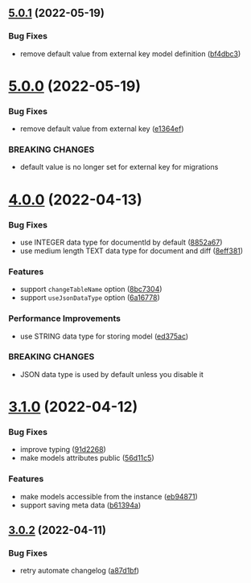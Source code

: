 ## [5.0.1](https://github.com/yujiosaka/sequelize-revision/compare/v5.0.0...v5.0.1) (2022-05-19)


### Bug Fixes

* remove default value from external key model definition ([bf4dbc3](https://github.com/yujiosaka/sequelize-revision/commit/bf4dbc3e5bb04a5bbf10246a03337b04beb6a850))

# [5.0.0](https://github.com/yujiosaka/sequelize-revision/compare/v4.0.0...v5.0.0) (2022-05-19)


### Bug Fixes

* remove default value from external key ([e1364ef](https://github.com/yujiosaka/sequelize-revision/commit/e1364efc334b18e51557545686e2453b7e281154))


### BREAKING CHANGES

* default value is no longer set for external key for migrations

# [4.0.0](https://github.com/yujiosaka/sequelize-revision/compare/v3.1.0...v4.0.0) (2022-04-13)


### Bug Fixes

* use INTEGER data type for documentId by default ([8852a67](https://github.com/yujiosaka/sequelize-revision/commit/8852a6744a56fb99893d0a0ecea03a53dc241c44))
* use medium length TEXT data type for document and diff ([8eff381](https://github.com/yujiosaka/sequelize-revision/commit/8eff3810877daf83b3c3b02fe8b9572b08adfd85))


### Features

* support `changeTableName` option ([8bc7304](https://github.com/yujiosaka/sequelize-revision/commit/8bc730487e40d507b698f53298efb2e391bbe7a3))
* support `useJsonDataType` option ([6a16778](https://github.com/yujiosaka/sequelize-revision/commit/6a1677887dd5d3c4b5099ff1d31e4f17333be9fd))


### Performance Improvements

* use STRING data type for storing model ([ed375ac](https://github.com/yujiosaka/sequelize-revision/commit/ed375ac685d6581bf6ae0f168e674181e96067f3))


### BREAKING CHANGES

* JSON data type is used by default unless you disable it

# [3.1.0](https://github.com/yujiosaka/sequelize-revision/compare/v3.0.2...v3.1.0) (2022-04-12)


### Bug Fixes

* improve typing ([91d2268](https://github.com/yujiosaka/sequelize-revision/commit/91d2268ac763a5c02bb26b1963ba627fb8dd1024))
* make models attributes public ([56d11c5](https://github.com/yujiosaka/sequelize-revision/commit/56d11c5ab7bfd864c73cc3018f015d35baefadee))


### Features

* make models accessible from the instance ([eb94871](https://github.com/yujiosaka/sequelize-revision/commit/eb94871ed07e2cb5feda9d7fc578bfb1fb7b53b0))
* support saving meta data ([b61394a](https://github.com/yujiosaka/sequelize-revision/commit/b61394a956070499b38968aaf6e8bcdc2246b4e5))

## [3.0.2](https://github.com/yujiosaka/sequelize-revision/compare/v3.0.1...v3.0.2) (2022-04-11)


### Bug Fixes

* retry automate changelog ([a87d1bf](https://github.com/yujiosaka/sequelize-revision/commit/a87d1bfa7e5c3a852f0ba20ba1652c0f735eebd8))
